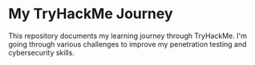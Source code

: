 # My TryHackMe Journey

This repository documents my learning journey through TryHackMe. I'm going through various challenges to improve my penetration testing and cybersecurity skills.
